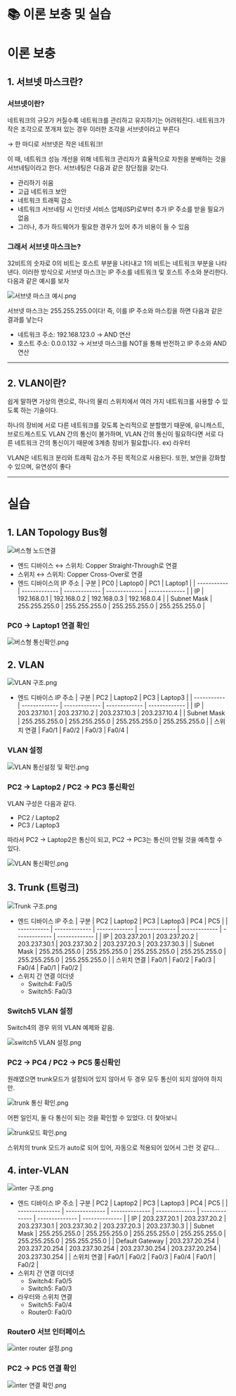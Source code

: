 # :books: 이론 보충 및 실습

# 이론 보충

## 1. 서브넷 마스크란?

### 서브넷이란?

네트워크의 규모가 커질수록 네트워크를 관리하고 유지하기는 어려워진다. 네트워크가 작은 조각으로 쪼개져 있는 경우 이러한 조각을 서브넷이라고 부른다

→ 한 마디로 서브넷은 작은 네트워크!

이 때, 네트워크 성능 개선을 위해 네트워크 관리자가 효율적으로 자원을 분배하는 것을 서브네팅이라고 한다. 서브네팅은 다음과 같은 장단점을 갖는다.

-   관리하기 쉬움
-   고급 네트워크 보안
-   네트워크 트래픽 감소
-   네트워크 서브네팅 시 인터넷 서비스 업체(ISP)로부터 추가 IP 주소를 받을 필요가 없음
-   그러나, 추가 하드웨어가 필요한 경우가 있어 추가 비용이 들 수 있음

### 그래서 서브넷 마스크는?

32비트의 숫자로 0의 비트는 호스트 부분을 나타내고 1의 비트는 네트워크 부분을 나타낸다. 이러한 방식으로 서브넷 마스크는 IP 주소를 네트워크 및 호스트 주소와 분리한다. 다음과 같은 예시를 보자

![서브넷 마스크 예시.png](../../images/2025-02/2025-02-04/00-01.png)

서브넷 마스크는 255.255.255.0이다! 즉, 이를 IP 주소와 마스킹을 하면 다음과 같은 결과를 낳는다

-   네트워크 주소: 192.168.123.0 → AND 연산
-   호스트 주소: 0.0.0.132 → 서브넷 마스크를 NOT을 통해 반전하고 IP 주소와 AND 연산

---

## 2. VLAN이란?

쉽게 말하면 가상의 랜으로, 하나의 물리 스위치에서 여러 가지 네트워크를 사용할 수 있도록 하는 기술이다.

하나의 장비에 서로 다른 네트워크를 갖도록 논리적으로 분할했기 때문에, 유니캐스트, 브로드캐스트도 VLAN 간의 통신이 불가하며, VLAN 간의 통신이 필요하다면 서로 다른 네트워크 간의 통신이기 때문에 3계층 장비가 필요합니다. ex) 라우터

VLAN은 네트워크 분리와 트래픽 감소가 주된 목적으로 사용된다. 또한, 보안을 강화할 수 있으며, 유연성이 좋다

---

# 실습

## 1. LAN Topology Bus형

![버스형 노드연결](../../images/2025-02/2025-02-04/01-01.png)

-   엔드 디바이스 ↔ 스위치: Copper Straight-Through로 연결
-   스위치 ↔ 스위치: Copper Cross-Over로 연결
-   엔드 디바이스의 IP 주소
    | 구분        | PC0           | Laptop0       | PC1           | Laptop1       |
    | ----------- | ------------- | ------------- | ------------- | ------------- |
    | IP          | 192.168.0.1   | 192.168.0.2   | 192.168.0.3   | 192.168.0.4   |
    | Subnet Mask | 255.255.255.0 | 255.255.255.0 | 255.255.255.0 | 255.255.255.0 |

### PC0 → Laptop1 연결 확인

![버스형 통신확인.png](../../images/2025-02/2025-02-04/01-02.png)

## 2. VLAN

![VLAN 구조.png](../../images/2025-02/2025-02-04/02-01.png)

-   엔드 디바이스 IP 주소
    | 구분        | PC2           | Laptop2       | PC3           | Laptop3       |
    | ----------- | ------------- | ------------- | ------------- | ------------- |
    | IP          | 203.237.10.1  | 203.237.10.2  | 203.237.10.3  | 203.237.10.4  |
    | Subnet Mask | 255.255.255.0 | 255.255.255.0 | 255.255.255.0 | 255.255.255.0 |
    | 스위치 연결 | Fa0/1         | Fa0/2         | Fa0/3         | Fa0/4         |

### VLAN 설정

![VLAN 통신설정 및 확인.png](../../images/2025-02/2025-02-04/02-02.png)

### PC2 → Laptop2 / PC2 → PC3 통신확인

VLAN 구성은 다음과 같다.

-   PC2 / Laptop2
-   PC3 / Laptop3

따라서 PC2 → Laptop2은 통신이 되고, PC2 → PC3는 통신이 안될 것을 예측할 수 있다.

![VLAN 통신확인.png](../../images/2025-02/2025-02-04/02-03.png)

## 3. Trunk (트렁크)

![Trunk 구조.png](../../images/2025-02/2025-02-04/03-01.png)

-   엔드 디바이스 IP 주소
    | 구분        | PC2           | Laptop2       | PC3           | Laptop3       | PC4           | PC5           |
    | ----------- | ------------- | ------------- | ------------- | ------------- | ------------- | ------------- |
    | IP          | 203.237.20.1  | 203.237.20.2  | 203.237.30.1  | 203.237.30.2  | 203.237.20.3  | 203.237.30.3  |
    | Subnet Mask | 255.255.255.0 | 255.255.255.0 | 255.255.255.0 | 255.255.255.0 | 255.255.255.0 | 255.255.255.0 |
    | 스위치 연결 | Fa0/1         | Fa0/2         | Fa0/3         | Fa0/4         | Fa0/1         | Fa0/2         |
-   스위치 간 연결 이더넷
    -   Switch4: Fa0/5
    -   Switch5: Fa0/3

### Switch5 VLAN 설정

Switch4의 경우 위의 VLAN 예제와 같음.

![switch5 VLAN 설정.png](../../images/2025-02/2025-02-04/03-02.png)

### PC2 → PC4 / PC2 → PC5 통신확인

원래였으면 trunk모드가 설정되어 있지 않아서 두 경우 모두 통신이 되지 않아야 하지만.

![trunk 통신 확인.png](../../images/2025-02/2025-02-04/03-03.png)

어쩐 일인지, 둘 다 통신이 되는 것을 확인할 수 있었다. 더 찾아보니

![trunk모드 확인.png](../../images/2025-02/2025-02-04/03-04.png)

스위치의 trunk 모드가 auto로 되어 있어, 자동으로 적용되어 있어서 그런 것 같다…

## 4. inter-VLAN

![inter 구조.png](../../images/2025-02/2025-02-04/04-01.png)

-   엔드 디바이스 IP 주소
    | 구분            | PC2            | Laptop2        | PC3            | Laptop3        | PC4            | PC5            |
    | --------------- | -------------- | -------------- | -------------- | -------------- | -------------- | -------------- |
    | IP              | 203.237.20.1   | 203.237.20.2   | 203.237.30.1   | 203.237.30.2   | 203.237.20.3   | 203.237.30.3   |
    | Subnet Mask     | 255.255.255.0  | 255.255.255.0  | 255.255.255.0  | 255.255.255.0  | 255.255.255.0  | 255.255.255.0  |
    | Default Gateway | 203.237.20.254 | 203.237.20.254 | 203.237.30.254 | 203.237.30.254 | 203.237.20.254 | 203.237.30.254 |
    | 스위치 연결     | Fa0/1          | Fa0/2          | Fa0/3          | Fa0/4          | Fa0/1          | Fa0/2          |
-   스위치 간 연결 이더넷
    -   Switch4: Fa0/5
    -   Switch5: Fa0/3
-   라우터와 스위치 연결
    -   Switch5: Fa0/4
    -   Router0: Fa0/0

### Router0 서브 인터페이스

![inter router 설정.png](../../images/2025-02/2025-02-04/04-02.png)

### PC2 → PC5 연결 확인

![inter 연결 확인.png](../../images/2025-02/2025-02-04/04-03.png)
